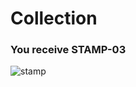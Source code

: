 # Collection

### You receive STAMP-03
![stamp](https://the-art-collective.net/stamps/03_returning_void.png)